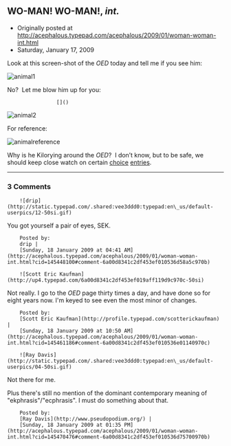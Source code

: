 ## WO-MAN! WO-MAN!, <em>int.</em>

 * Originally posted at http://acephalous.typepad.com/acephalous/2009/01/woman-woman-int.html
 * Saturday, January 17, 2009



			

			

Look at this screen-shot of the _OED_ today and tell me if you see him:

![animal1](http://edgeofthewest.files.wordpress.com/2009/01/animal1.jpg?w=422&h=246 "animal1")


No?  Let me blow him up for you:

		

					[]()
			

![animal2](http://edgeofthewest.files.wordpress.com/2009/01/animal2.jpg?w=109&h=154 "animal2")

For reference:

![animalreference](http://edgeofthewest.files.wordpress.com/2009/01/animalreference.jpg?w=215&h=143 "animalreference")

Why is he Kilorying around the _OED_?  I don’t know, but to be safe, we should keep close watch on certain [choice](http://dictionary.oed.com/cgi/entry/50070265?query\_type=word&queryword=drum&first=1&max\_to\_show=10&sort\_type=alpha&result\_place=1&search\_id=XRp8-uriwym-7134&hilite=50070265) [entries](http://dictionary.oed.com/cgi/entry/50056738?).

			

* * *

### 3 Comments 

		

                
[]()

	

		![drip](http://static.typepad.com/.shared:vee3ddd0:typepad:en\_us/default-userpics/12-50si.gif)
	

	

		

You got yourself a pair of eyes, SEK. 

	

		Posted by:
		drip |
		[Sunday, 18 January 2009 at 04:41 AM](http://acephalous.typepad.com/acephalous/2009/01/woman-woman-int.html?cid=145448100#comment-6a00d8341c2df453ef010536d58a5c970b)

[]()

	

		![Scott Eric Kaufman](http://up4.typepad.com/6a00d8341c2df453ef019aff119d9c970c-50si)
	

	

		

Not really.  I go to the _OED_ page thirty times a day, and have done so for eight years now.  I'm keyed to see even the most minor of changes.  

	

		Posted by:
		[Scott Eric Kaufman](http://profile.typepad.com/scotterickaufman) |
		[Sunday, 18 January 2009 at 10:50 AM](http://acephalous.typepad.com/acephalous/2009/01/woman-woman-int.html?cid=145461186#comment-6a00d8341c2df453ef010536e01140970c)

[]()

	

		![Ray Davis](http://static.typepad.com/.shared:vee3ddd0:typepad:en\_us/default-userpics/04-50si.gif)
	

	

		

Not there for me.

Plus there's still no mention of the dominant contemporary meaning of "ekphrasis"/"ecphrasis". I must do something about that.

	

		Posted by:
		[Ray Davis](http://www.pseudopodium.org/) |
		[Sunday, 18 January 2009 at 01:35 PM](http://acephalous.typepad.com/acephalous/2009/01/woman-woman-int.html?cid=145470476#comment-6a00d8341c2df453ef010536d75700970b)

		

        